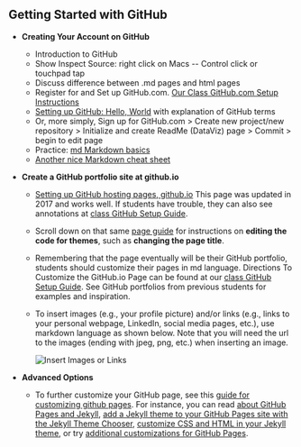 ## Getting Started with GitHub 
- **Creating Your Account on GitHub**
  -   Introduction to GitHub
  -   Show Inspect Source: right click on Macs -- Control click or touchpad tap
  -   Discuss difference between .md pages and html pages
  -   Register for and Set up GitHub.com. [Our Class GitHub.com Setup Instructions](https://github.com/HaiyanJia-Lehigh/DataVisualization/blob/master/GitHubSetUp.md)
  -   [Setting up GitHub: Hello, World](https://guides.github.com/activities/hello-world/) with explanation of GitHub terms
  -   Or, more simply, Sign up for GitHub.com > Create new project/new repository > Initialize and create ReadMe (DataViz) page > Commit > begin to edit page
  -   Practice: [md Markdown basics](https://help.github.com/articles/basic-writing-and-formatting-syntax/)
  -   [Another nice Markdown cheat sheet](http://assemble.io/docs/Cheatsheet-Markdown.html)

  
- **Create a GitHub portfolio site at github.io**
  - [Setting up GitHub hosting pages, github.io](https://guides.github.com/features/pages/) This page was updated in 2017 and works well. If students have trouble, they can also see annotations at [class GitHub Setup Guide](https://github.com/HaiyanJia-Lehigh/DataVisualization/blob/master/GitHubSetUp.md).
  - Scroll down on that same [page guide](https://guides.github.com/features/pages/) for instructions on **editing the code for themes**, such as **changing the page title**.
  - Remembering that the page eventually will be their GitHub portfolio, students should customize their pages in md language. Directions To Customize the GitHub.io Page can be found at our [class GitHub Setup Guide](https://github.com/HaiyanJia-Lehigh/DataVisualization/blob/master/GitHubSetUp.md). See GitHub portfolios from previous students for examples and inspiration.
  - To insert images (e.g., your profile picture) and/or links (e.g., links to your personal webpage, LinkedIn, social media pages, etc.), use markdown language as shown below. Note that you will need the url to the images (ending with jpeg, png, etc.) when inserting an image.

     ![Insert Images or Links](https://github.com/HaiyanJia-Lehigh/DataVisualization/blob/master/Documents/Insert%20images%20or%20links.png?raw=true)

- **Advanced Options**
  - To further customize your GitHub page, see this [guide for customizing github pages](https://help.github.com/categories/customizing-github-pages/). For instance, you can read [about GitHub Pages and Jekyll](https://help.github.com/articles/about-github-pages-and-jekyll/), [add a Jekyll theme to your GitHub Pages site with the Jekyll Theme Chooser](https://help.github.com/articles/adding-a-jekyll-theme-to-your-github-pages-site-with-the-jekyll-theme-chooser/), [customize CSS and HTML in your Jekyll theme](https://help.github.com/articles/customizing-css-and-html-in-your-jekyll-theme/), or try [additional customizations for GitHub Pages](https://help.github.com/articles/additional-customizations-for-github-pages/).
